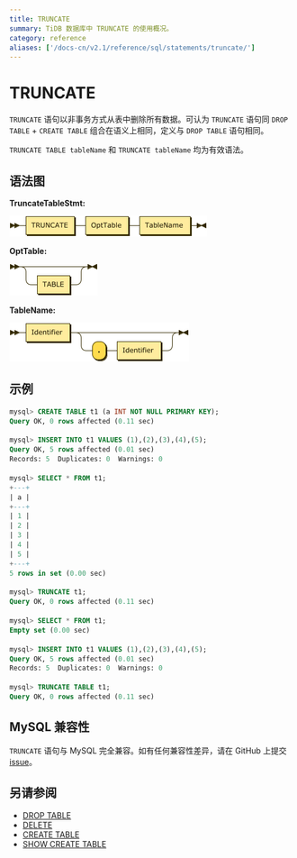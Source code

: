 ```yaml
---
title: TRUNCATE
summary: TiDB 数据库中 TRUNCATE 的使用概况。
category: reference
aliases: ['/docs-cn/v2.1/reference/sql/statements/truncate/']
---
```


# TRUNCATE

`TRUNCATE` 语句以非事务方式从表中删除所有数据。可认为 `TRUNCATE` 语句同 `DROP TABLE` + `CREATE TABLE` 组合在语义上相同，定义与 `DROP TABLE` 语句相同。

`TRUNCATE TABLE tableName` 和 `TRUNCATE tableName` 均为有效语法。

## 语法图

**TruncateTableStmt:**

![TruncateTableStmt](/media/sqlgram/TruncateTableStmt.png)

**OptTable:**

![OptTable](/media/sqlgram/OptTable.png)

**TableName:**

![TableName](/media/sqlgram/TableName.png)

## 示例

```sql
mysql> CREATE TABLE t1 (a INT NOT NULL PRIMARY KEY);
Query OK, 0 rows affected (0.11 sec)

mysql> INSERT INTO t1 VALUES (1),(2),(3),(4),(5);
Query OK, 5 rows affected (0.01 sec)
Records: 5  Duplicates: 0  Warnings: 0

mysql> SELECT * FROM t1;
+---+
| a |
+---+
| 1 |
| 2 |
| 3 |
| 4 |
| 5 |
+---+
5 rows in set (0.00 sec)

mysql> TRUNCATE t1;
Query OK, 0 rows affected (0.11 sec)

mysql> SELECT * FROM t1;
Empty set (0.00 sec)

mysql> INSERT INTO t1 VALUES (1),(2),(3),(4),(5);
Query OK, 5 rows affected (0.01 sec)
Records: 5  Duplicates: 0  Warnings: 0

mysql> TRUNCATE TABLE t1;
Query OK, 0 rows affected (0.11 sec)
```

## MySQL 兼容性

`TRUNCATE` 语句与 MySQL 完全兼容。如有任何兼容性差异，请在 GitHub 上提交 [issue](/report-issue.md)。

## 另请参阅

* [DROP TABLE](/sql-statements/sql-statement-drop-table.md)
* [DELETE](/sql-statements/sql-statement-delete.md)
* [CREATE TABLE](/sql-statements/sql-statement-create-table.md)
* [SHOW CREATE TABLE](/sql-statements/sql-statement-show-create-table.md)